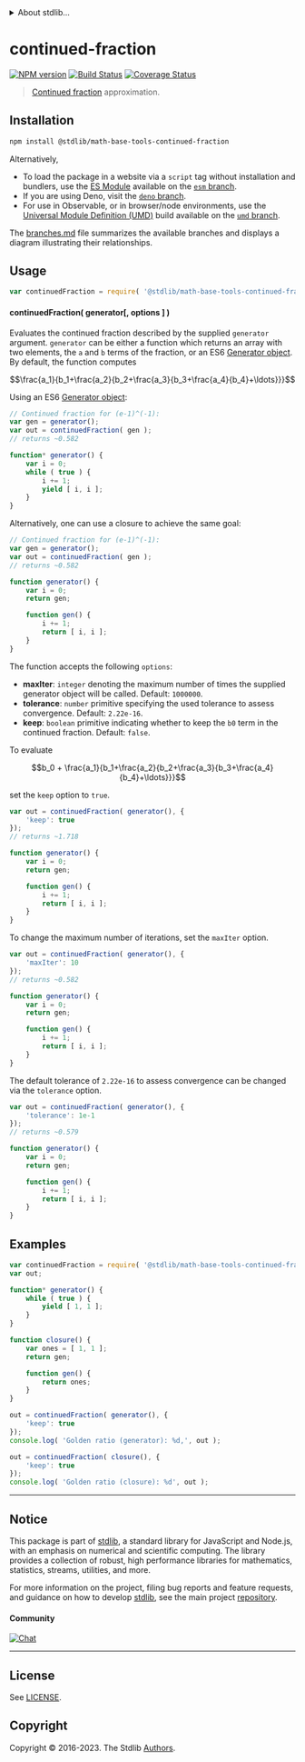 <!--

@license Apache-2.0

Copyright (c) 2018 The Stdlib Authors.

Licensed under the Apache License, Version 2.0 (the "License");
you may not use this file except in compliance with the License.
You may obtain a copy of the License at

   http://www.apache.org/licenses/LICENSE-2.0

Unless required by applicable law or agreed to in writing, software
distributed under the License is distributed on an "AS IS" BASIS,
WITHOUT WARRANTIES OR CONDITIONS OF ANY KIND, either express or implied.
See the License for the specific language governing permissions and
limitations under the License.

-->


<details>
  <summary>
    About stdlib...
  </summary>
  <p>We believe in a future in which the web is a preferred environment for numerical computation. To help realize this future, we've built stdlib. stdlib is a standard library, with an emphasis on numerical and scientific computation, written in JavaScript (and C) for execution in browsers and in Node.js.</p>
  <p>The library is fully decomposable, being architected in such a way that you can swap out and mix and match APIs and functionality to cater to your exact preferences and use cases.</p>
  <p>When you use stdlib, you can be absolutely certain that you are using the most thorough, rigorous, well-written, studied, documented, tested, measured, and high-quality code out there.</p>
  <p>To join us in bringing numerical computing to the web, get started by checking us out on <a href="https://github.com/stdlib-js/stdlib">GitHub</a>, and please consider <a href="https://opencollective.com/stdlib">financially supporting stdlib</a>. We greatly appreciate your continued support!</p>
</details>

# continued-fraction

[![NPM version][npm-image]][npm-url] [![Build Status][test-image]][test-url] [![Coverage Status][coverage-image]][coverage-url] <!-- [![dependencies][dependencies-image]][dependencies-url] -->

> [Continued fraction][continued-fraction] approximation.

<section class="installation">

## Installation

```bash
npm install @stdlib/math-base-tools-continued-fraction
```

Alternatively,

-   To load the package in a website via a `script` tag without installation and bundlers, use the [ES Module][es-module] available on the [`esm` branch][esm-url].
-   If you are using Deno, visit the [`deno` branch][deno-url].
-   For use in Observable, or in browser/node environments, use the [Universal Module Definition (UMD)][umd] build available on the [`umd` branch][umd-url].

The [branches.md][branches-url] file summarizes the available branches and displays a diagram illustrating their relationships.

</section>

<section class="usage">

## Usage

```javascript
var continuedFraction = require( '@stdlib/math-base-tools-continued-fraction' );
```

#### continuedFraction( generator\[, options ] )

Evaluates the continued fraction described by the supplied `generator` argument. `generator` can be either a function which returns an array with two elements, the `a` and `b` terms of the fraction, or an ES6 [Generator object][es6-generator]. By default, the function computes

<!-- <equation class="equation" label="eq:continued_fraction_a" align="center" raw="\frac{a_1}{b_1+\frac{a_2}{b_2+\frac{a_3}{b_3+\frac{a_4}{b_4}+\ldots}}}" alt="Continued fraction without leading b_0 term"> -->

```math
\frac{a_1}{b_1+\frac{a_2}{b_2+\frac{a_3}{b_3+\frac{a_4}{b_4}+\ldots}}}
```

<!-- <div class="equation" align="center" data-raw-text="\frac{a_1}{b_1+\frac{a_2}{b_2+\frac{a_3}{b_3+\frac{a_4}{b_4}+\ldots}}}" data-equation="eq:continued_fraction_a">
    <img src="https://cdn.jsdelivr.net/gh/stdlib-js/stdlib@bb29798906e119fcb2af99e94b60407a270c9b32/lib/node_modules/@stdlib/math/base/tools/continued-fraction/docs/img/equation_continued_fraction_a.svg" alt="Continued fraction without leading b_0 term">
    <br>
</div> -->

<!-- </equation> -->

Using an ES6 [Generator object][es6-generator]:

<!-- eslint-disable no-restricted-syntax -->

```javascript
// Continued fraction for (e-1)^(-1):
var gen = generator();
var out = continuedFraction( gen );
// returns ~0.582

function* generator() {
    var i = 0;
    while ( true ) {
        i += 1;
        yield [ i, i ];
    }
}
```

Alternatively, one can use a closure to achieve the same goal:

```javascript
// Continued fraction for (e-1)^(-1):
var gen = generator();
var out = continuedFraction( gen );
// returns ~0.582

function generator() {
    var i = 0;
    return gen;

    function gen() {
        i += 1;
        return [ i, i ];
    }
}
```

The function accepts the following `options`:

-   **maxIter**: `integer` denoting the maximum number of times the supplied generator object will be called. Default: `1000000`.
-   **tolerance**: `number` primitive specifying the used tolerance to assess convergence. Default: `2.22e-16`.
-   **keep**: `boolean` primitive indicating whether to keep the `b0` term in the continued fraction. Default: `false`.

To evaluate

<!-- <equation class="equation" label="eq:continued_fraction_b" align="center" raw="b_0 + \frac{a_1}{b_1+\frac{a_2}{b_2+\frac{a_3}{b_3+\frac{a_4}{b_4}+\ldots}}}" alt="Continued fraction with leading b_0 term"> -->

```math
b_0 + \frac{a_1}{b_1+\frac{a_2}{b_2+\frac{a_3}{b_3+\frac{a_4}{b_4}+\ldots}}}
```

<!-- <div class="equation" align="center" data-raw-text="b_0 + \frac{a_1}{b_1+\frac{a_2}{b_2+\frac{a_3}{b_3+\frac{a_4}{b_4}+\ldots}}}" data-equation="eq:continued_fraction_b">
    <img src="https://cdn.jsdelivr.net/gh/stdlib-js/stdlib@bb29798906e119fcb2af99e94b60407a270c9b32/lib/node_modules/@stdlib/math/base/tools/continued-fraction/docs/img/equation_continued_fraction_b.svg" alt="Continued fraction with leading b_0 term">
    <br>
</div> -->

<!-- </equation> -->

set the `keep` option to `true`.

```javascript
var out = continuedFraction( generator(), {
    'keep': true
});
// returns ~1.718

function generator() {
    var i = 0;
    return gen;

    function gen() {
        i += 1;
        return [ i, i ];
    }
}
```

To change the maximum number of iterations, set the `maxIter` option.

```javascript
var out = continuedFraction( generator(), {
    'maxIter': 10
});
// returns ~0.582

function generator() {
    var i = 0;
    return gen;

    function gen() {
        i += 1;
        return [ i, i ];
    }
}
```

The default tolerance of `2.22e-16` to assess convergence can be changed via the `tolerance` option.

```javascript
var out = continuedFraction( generator(), {
    'tolerance': 1e-1
});
// returns ~0.579

function generator() {
    var i = 0;
    return gen;

    function gen() {
        i += 1;
        return [ i, i ];
    }
}
```

</section>

<!-- /.usage -->

<section class="examples">

## Examples

<!-- eslint-disable no-restricted-syntax -->

<!-- eslint no-undef: "error" -->

```javascript
var continuedFraction = require( '@stdlib/math-base-tools-continued-fraction' );
var out;

function* generator() {
    while ( true ) {
        yield [ 1, 1 ];
    }
}

function closure() {
    var ones = [ 1, 1 ];
    return gen;

    function gen() {
        return ones;
    }
}

out = continuedFraction( generator(), {
    'keep': true
});
console.log( 'Golden ratio (generator): %d,', out );

out = continuedFraction( closure(), {
    'keep': true
});
console.log( 'Golden ratio (closure): %d', out );
```

</section>

<!-- /.examples -->

<!-- Section for related `stdlib` packages. Do not manually edit this section, as it is automatically populated. -->

<section class="related">

</section>

<!-- /.related -->

<!-- Section for all links. Make sure to keep an empty line after the `section` element and another before the `/section` close. -->


<section class="main-repo" >

* * *

## Notice

This package is part of [stdlib][stdlib], a standard library for JavaScript and Node.js, with an emphasis on numerical and scientific computing. The library provides a collection of robust, high performance libraries for mathematics, statistics, streams, utilities, and more.

For more information on the project, filing bug reports and feature requests, and guidance on how to develop [stdlib][stdlib], see the main project [repository][stdlib].

#### Community

[![Chat][chat-image]][chat-url]

---

## License

See [LICENSE][stdlib-license].


## Copyright

Copyright &copy; 2016-2023. The Stdlib [Authors][stdlib-authors].

</section>

<!-- /.stdlib -->

<!-- Section for all links. Make sure to keep an empty line after the `section` element and another before the `/section` close. -->

<section class="links">

[npm-image]: http://img.shields.io/npm/v/@stdlib/math-base-tools-continued-fraction.svg
[npm-url]: https://npmjs.org/package/@stdlib/math-base-tools-continued-fraction

[test-image]: https://github.com/stdlib-js/math-base-tools-continued-fraction/actions/workflows/test.yml/badge.svg?branch=v0.1.0
[test-url]: https://github.com/stdlib-js/math-base-tools-continued-fraction/actions/workflows/test.yml?query=branch:v0.1.0

[coverage-image]: https://img.shields.io/codecov/c/github/stdlib-js/math-base-tools-continued-fraction/main.svg
[coverage-url]: https://codecov.io/github/stdlib-js/math-base-tools-continued-fraction?branch=main

<!--

[dependencies-image]: https://img.shields.io/david/stdlib-js/math-base-tools-continued-fraction.svg
[dependencies-url]: https://david-dm.org/stdlib-js/math-base-tools-continued-fraction/main

-->

[chat-image]: https://img.shields.io/gitter/room/stdlib-js/stdlib.svg
[chat-url]: https://app.gitter.im/#/room/#stdlib-js_stdlib:gitter.im

[stdlib]: https://github.com/stdlib-js/stdlib

[stdlib-authors]: https://github.com/stdlib-js/stdlib/graphs/contributors

[umd]: https://github.com/umdjs/umd
[es-module]: https://developer.mozilla.org/en-US/docs/Web/JavaScript/Guide/Modules

[deno-url]: https://github.com/stdlib-js/math-base-tools-continued-fraction/tree/deno
[umd-url]: https://github.com/stdlib-js/math-base-tools-continued-fraction/tree/umd
[esm-url]: https://github.com/stdlib-js/math-base-tools-continued-fraction/tree/esm
[branches-url]: https://github.com/stdlib-js/math-base-tools-continued-fraction/blob/main/branches.md

[stdlib-license]: https://raw.githubusercontent.com/stdlib-js/math-base-tools-continued-fraction/main/LICENSE

[continued-fraction]: https://en.wikipedia.org/wiki/Continued_fraction

[es6-generator]: https://developer.mozilla.org/en-US/docs/Web/JavaScript/Reference/Statements/function*

</section>

<!-- /.links -->
